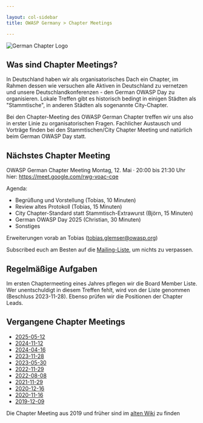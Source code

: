 ```yaml
---

layout: col-sidebar
title: OWASP Germany > Chapter Meetings

---
```


![German Chapter Logo](../assets/images/OWASP_German_Chapter_WHITE_PNG.png)

## Was sind Chapter Meetings?

In Deutschland haben wir als organisatorisches Dach ein Chapter, im Rahmen dessen wie versuchen alle Aktiven in Deutschland zu vernetzen und unsere Deutschlandkonferenzen - den German OWASP Day zu organisieren. Lokale Treffen gibt es historisch bedingt in einigen Städten als "Stammtische", in anderen Städten als sogenannte City-Chapter.

Bei den Chapter-Meeting des OWASP German Chapter treffen wir uns also in erster Linie zu organisatorischen Fragen. Fachlicher Austausch und Vorträge finden bei den Stammtischen/City Chapter Meeting und natürlich beim German OWASP Day statt.

## Nächstes Chapter Meeting

OWASP German Chapter Meeting Montag, 12. Mai  · 20:00 bis 21:30 Uhr hier: https://meet.google.com/rwg-voac-cqe

Agenda:
* Begrüßung und Vorstellung (Tobias, 10 Minuten)
* Review altes Protokoll  (Tobias, 15 Minuten)
* City Chapter-Standard statt Stammtisch-Extrawurst (Björn, 15 Minuten)
* German OWASP Day 2025 (Christian, 30 Minuten)
* Sonstiges

Erweiterungen vorab an Tobias (tobias.glemser@owasp.org)

Subscribed euch am Besten auf die [Mailing-Liste](https://groups.google.com/a/owasp.org/group/germany-chapter/), um nichts zu verpassen.

## Regelmäßige Aufgaben
Im ersten Chaptermeeting eines Jahres pflegen wir die Board Member Liste. Wer unentschuldigt in diesem Treffen fehlt, wird von der Liste genommen (Beschluss 2023-11-28). Ebenso prüfen wir die Positionen der Chapter Leads.

## Vergangene Chapter Meetings

 * [2025-05-12](protocols/2025-05-12.pdf)
 * [2024-11-12](protocols/2024-11-12.pdf)
 * [2024-04-16](protocols/2024-04-16.pdf)
 * [2023-11-28](protocols/2023-11-28.pdf)
 * [2023-05-30](protocols/2023-05-30.pdf)
 * [2022-11-29](protocols/2022-11-29.pdf)
 * [2022-08-08](protocols/2022-08-08.pdf)
 * [2021-11-29](protocols/2021-11-29.pdf)
 * [2020-12-16](protocols/2020-12-16.pdf)
 * [2020-11-16](protocols/2020-11-16.pdf)
 * [2019-12-09](protocols/2019-12-09.pdf)

Die Chapter Meeting aus 2019 und früher sind im [alten Wiki](https://wiki.owasp.org/index.php/Germany/Chapter_Meetings) zu finden 
